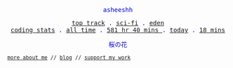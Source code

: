 <p align="center" style="color:blue"><samp>asheeshh</samp></p>        <p align="center" style="color:blue">        <samp>            <a href="https://open.spotify.com/track/63Ycrpi5da05jRSG5qGPM9">top track</a> .            <a href="https://open.spotify.com/track/63Ycrpi5da05jRSG5qGPM9">sci-fi</a> .            <a href="https://open.spotify.com/track/63Ycrpi5da05jRSG5qGPM9">eden</a></br>            <a href="https://wakatime.com/@asheeshh">coding stats</a> .            <a href="https://wakatime.com/@asheeshh">all time</a> .            <a href="https://wakatime.com/@asheeshh">            581 hr 40 mins        </a> .            <a href="https://wakatime.com/@asheeshh">today</a> .            <a href="https://wakatime.com/@asheeshh">18 mins</a>        </samp>        </p>        <p align="center" style="color:blue"><samp>桜の花</samp></p>                <sub><samp><a href="https://asheeshh.ninja/about/">more about me</a> // <a href="https://dev.to/asheeshh">blog</a> // <a href="https://buymeacoffee.com/asheeshh">support my work</a></samp></sub>